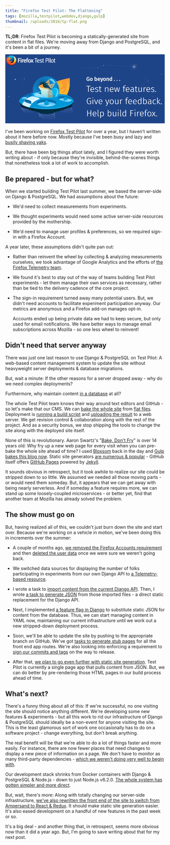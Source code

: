 ```yaml
---
title: "Firefox Test Pilot: The Flattening"
tags: [mozilla,testpilot,webdev,django,gulp]
thumbnail: /uploads/2016/tp-flat.png
---
```


**TL;DR**: Firefox Test Pilot is becoming a statically-generated site from content in flat files. We're moving away from Django and PostgreSQL, and it's been a bit of a journey.

<!--more-->

<img class="fullwidth" src="/uploads/2016/tp-header.png" />

<nav role="navigation" class="table-of-contents"></nav>

I've been working on [Firefox Test Pilot][testpilot] for over a year, but I haven't written about it here before now. Mostly because I've been busy and lazy and [busily shaving yaks](/2016/08/31/yak-shaving-habits/).

But, there have been big things afoot lately, and I figured they were worth writing about - if only because they're invisible, behind-the-scenes things that nonetheless took a lot of work to accomplish.

## Be prepared - but for what?

When we started building Test Pilot last summer, we based the server-side on Django & PostgreSQL. We had assumptions about the future: 

* We'd need to collect measurements from experiments. 

* We thought experiments would need some active server-side resources provided by the mothership.

* We'd need to manage user profiles & preferences, so we required sign-in with a Firefox Account. 

A year later, these assumptions didn't quite pan out: 

* Rather than reinvent the wheel by collecting & analyzing measurements ourselves, we took advantage of Google Analytics and the efforts of [the Firefox Telemetry team][telemetry].

* We found it's best to stay out of the way of teams building Test Pilot experiments - let them manage their own services as necessary, rather than be tied to the delivery cadence of the core project.

* The sign-in requirement turned away many potential users. But, we didn't need accounts to facilitate experiment participation anyway. Our metrics are anonymous and a Firefox add-on manages opt-in. 

  Accounts ended up being private data we had to keep secure, but only used for email notifications. We have better ways to manage email subscriptions across Mozilla - so one less wheel to reinvent!

## Didn't need that server anyway

There was just one last reason to use Django & PostgreSQL on Test Pilot: A web-based content management system to update the site without heavyweight server deployments & database migrations. 

But, wait a minute: If the other reasons for a server dropped away - why do we need complex deployments?

Furthermore, why maintain content [in a database][database] at all?

The whole Test Pilot team knows their way around text editors and GitHub - so let's make that our CMS. We can [bake the whole site][sitebake] from [flat files][]. Deployment is [running a build script][buildscript] and [uploading the result][uploadweb] to a web server. We get revision control & collaboration along with the rest of the project. And as a security bonus, we stop shipping the tools to change the site along with the deployed site itself.

None of this is revolutionary. Aaron Swartz's "[Bake, Don't Fry][baked]" is over 14 years old: Why fry up a new web page for every visit when you can pre-bake the whole site ahead of time? I used [Bloxsom][] back in the day and [Gulp bakes this blog now][gulp]. Static site generators [are numerous & popular][staticgen] - GitHub itself offers [GitHub Pages][pages] powered by [Jekyll][].

It sounds obvious in retrospect, but it took awhile to realize our site could be stripped down to so little. We assumed we needed all those moving parts - or would need them someday. But, it appears that we can get away with being nearly serverless. And if someday a feature requires more, we can stand up some loosely-coupled microservices - or better yet, find that another team at Mozilla has already solved the problem.

## The show must go on

But, having realized all of this, we couldn't just burn down the site and start over. Because we're working on a vehicle in motion, we've been doing this in increments over the summer: 

* A couple of months ago, [we removed the Firefox Accounts requirement][fxareq] and then [deleted the user data][deletedata] once we were sure we weren't going back.

* We switched data sources for displaying the number of folks participating in experiments from our own Django API to [a Telemetry-based resource][counts].

* I wrote a task to [import content from the current Django API][import]. Then, I wrote [a task to generate JSON][generatejson] from those imported files - a direct static replacement for the Django API.

* Next, I implemented [a feature flag in Django][featureflag] to substitute static JSON for content from the database. Thus, we can start managing content in YAML now, maintaining our current infrastructure until we work out a new stripped-down deployment process.

* Soon, we'll be able to update the site by pushing to the appropriate branch on GitHub. We've got [tasks to generate stub pages][stubs] for all the front end app routes. We're also looking into enforcing a requirement to [sign our commits and tags][signreq] on the way to release.

* After that, [we plan to go even further with static site generation][staticsite]. Test Pilot is currently a single page app that pulls content from JSON. But, we can do better by pre-rendering those HTML pages in our build process ahead of time.

## What's next?

There's a funny thing about all of this: If we're successful, no one visiting the site should notice anything different. We're developing some new features & experiments - but all this work to rid our infrastructure of Django & PostgreSQL should ideally be a non-event for anyone visiting the site. This is the least glamorous sort of work one occasionally has to do on a software project - change everything, but don't break anything.

The real benefit will be that we're able to do a lot of things faster and more easily. For instance, there are now fewer places that need changes to display a new piece of information on a page. We don't have to monitor as many third-party dependencies - [which we weren't doing very well to begin with][dependencies].

Our development stack shrinks from Docker containers with Django & PostgreSQL & Node.js - down to just Node.js v6.2.0. [The whole system has gotten simpler and more direct][quickstart].

But, wait, there's more: Along with totally changing our server-side infrastructure, [we've also rewritten the front end of the site to switch from Ampersand to React & Redux][reactrewrite]. It should make static site generation easier. It's also eased development on a handful of new features in the past week or so.

It's a big deal - and another thing that, in retrospect, seems more obvious now than it did a year ago. But, I'm going to save writing about that for my next post.

[dependencies]: https://github.com/mozilla/testpilot/issues/1116
[quickstart]: https://github.com/mozilla/testpilot/blob/master/docs/development/quickstart.md
[testpilot]: https://testpilot.firefox.com/
[buildscript]: https://github.com/mozilla/testpilot/blob/master/docs/development/deployment.md#producing-a-static-build
[uploadweb]: https://github.com/mozilla/testpilot/blob/master/circle.yml#L71
[sitebake]: https://github.com/mozilla/testpilot/blob/master/frontend/tasks/pages.js
[stubs]: https://github.com/mozilla/testpilot/blob/master/frontend/tasks/pages.js
[signreq]: http://micropipes.com/blog//2016/08/31/signing-your-commits-on-github-with-a-gpg-key/
[reactrewrite]: https://github.com/mozilla/testpilot/issues/1307
[staticsite]: https://github.com/mozilla/testpilot/issues/1306
[featureflag]: https://github.com/mozilla/testpilot/blob/master/testpilot/experiments/views.py#L50
[generatejson]: https://github.com/mozilla/testpilot/blob/master/frontend/tasks/content.js#L16
[import]: https://github.com/mozilla/testpilot/blob/master/frontend/tasks/content.js#L22
[counts]: https://github.com/mozilla/testpilot/issues/1039
[deletedata]: https://github.com/mozilla/testpilot/issues/1034
[fxareq]: https://github.com/mozilla/testpilot/issues/1035
[flat files]: https://github.com/mozilla/testpilot/tree/master/content-src/experiments
[telemetry]: https://wiki.mozilla.org/Telemetry
[gulp]: https://blog.lmorchard.com/2014/10/20/static-blog-generation-with-gulp/
[bloxsom]: http://blosxom.sourceforge.net/
[jekyll]: https://github.com/jekyll/jekyll
[pages]: https://help.github.com/articles/using-jekyll-as-a-static-site-generator-with-github-pages/
[baked]: http://www.aaronsw.com/weblog/000404
[database]: https://indieweb.org/database-antipattern
[staticgen]: https://www.staticgen.com/

<!-- vim: set wrap linebreak nolist wrapmargin=0 textwidth=0 syntax=markdown formatoptions-=t: -->
